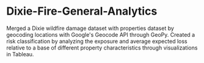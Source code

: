 # Dixie-Fire-General-Analytics
Merged a Dixie wildfire damage dataset with properties dataset by geocoding locations with Google's Geocode API through GeoPy. Created a risk classification by analyzing the exposure and average expected loss relative to a base of different property characteristics through visualizations in Tableau.
